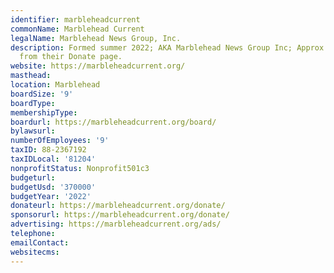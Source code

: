 ```yaml
---
identifier: marbleheadcurrent
commonName: Marblehead Current
legalName: Marblehead News Group, Inc.
description: Formed summer 2022; AKA Marblehead News Group Inc; Approx gross taken
  from their Donate page.
website: https://marbleheadcurrent.org/
masthead:
location: Marblehead
boardSize: '9'
boardType:
membershipType:
boardurl: https://marbleheadcurrent.org/board/
bylawsurl:
numberOfEmployees: '9'
taxID: 88-2367192
taxIDLocal: '81204'
nonprofitStatus: Nonprofit501c3
budgeturl:
budgetUsd: '370000'
budgetYear: '2022'
donateurl: https://marbleheadcurrent.org/donate/
sponsorurl: https://marbleheadcurrent.org/donate/
advertising: https://marbleheadcurrent.org/ads/
telephone:
emailContact:
websitecms:
---
```



